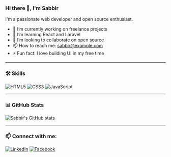 ### Hi there 👋, I'm Sabbir

I'm a passionate web developer and open source enthusiast.

- 🔭 I’m currently working on freelance projects
- 🌱 I’m learning React and Laravel
- 👯 I’m looking to collaborate on open source
- 📫 How to reach me: [sabbir@example.com](mailto:sabbir@example.com)
- ⚡ Fun fact: I love building UI in my free time

---

### 🛠️ Skills
![HTML5](https://img.shields.io/badge/html5-%23E34F26.svg?&style=flat&logo=html5&logoColor=white)
![CSS3](https://img.shields.io/badge/css3-%231572B6.svg?&style=flat&logo=css3&logoColor=white)
![JavaScript](https://img.shields.io/badge/javascript-%23323330.svg?&style=flat&logo=javascript&logoColor=%23F7DF1E)

---

### 📊 GitHub Stats
![Sabbir's GitHub stats](https://github-readme-stats.vercel.app/api?username=sabbir386&show_icons=true&theme=radical)

---

### 📫 Connect with me:
[![LinkedIn](https://img.shields.io/badge/LinkedIn-blue?logo=linkedin)](https://linkedin.com/in/yourprofile)
[![Facebook](https://img.shields.io/badge/Facebook-1877F2?logo=facebook&logoColor=white)](https://facebook.com/yourprofile)
